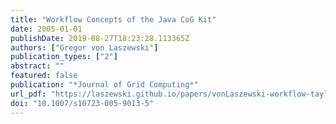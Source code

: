 ```yaml
---
title: "Workflow Concepts of the Java CoG Kit"
date: 2005-01-01
publishDate: 2019-08-27T18:23:28.113365Z
authors: ["Gregor von Laszewski"]
publication_types: ["2"]
abstract: ""
featured: false
publication: "*Journal of Grid Computing*"
url_pdf: "https://laszewski.github.io/papers/vonLaszewski-workflow-taylor-anl.pdf"
doi: "10.1007/s10723-005-9013-5"
---
```


